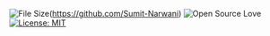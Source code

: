 ![File Size](https://img.shields.io/github/repo-size/Sumit-Narwani/Mario-Platformer)(https://github.com/Sumit-Narwani)
![Open Source Love](https://badges.frapsoft.com/os/v1/open-source.svg?v=103)
[![License: MIT](https://img.shields.io/badge/License-MIT-green.svg)](https://opensource.org/licenses/MIT)
